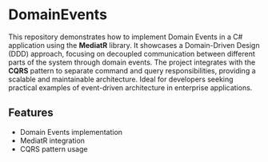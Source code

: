# DomainEvents

This repository demonstrates how to implement Domain Events in a C# application using the **MediatR** library. It showcases a Domain-Driven Design (DDD) approach, focusing on decoupled communication between different parts of the system through domain events. The project integrates with the **CQRS** pattern to separate command and query responsibilities, providing a scalable and maintainable architecture. Ideal for developers seeking practical examples of event-driven architecture in enterprise applications.

## Features
- Domain Events implementation
- MediatR integration
- CQRS pattern usage
